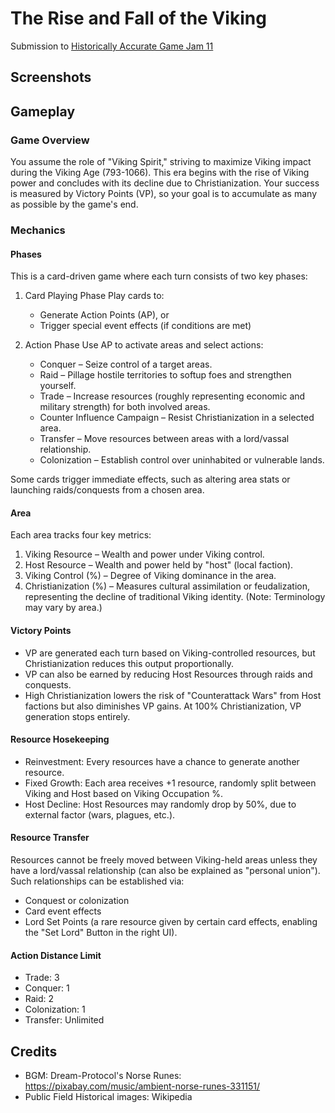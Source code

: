 # The Rise and Fall of the Viking

Submission to [Historically Accurate Game Jam 11](https://itch.io/jam/historically-accurate-game-jam-11)

## Screenshots

## Gameplay

### Game Overview

You assume the role of "Viking Spirit," striving to maximize Viking impact during the Viking Age (793-1066). This era begins with the rise of Viking power and concludes with its decline due to Christianization. Your success is measured by Victory Points (VP), so your goal is to accumulate as many as possible by the game's end.

### Mechanics

#### Phases

This is a card-driven game where each turn consists of two key phases:  

1. Card Playing Phase
   Play cards to:  
   - Generate Action Points (AP), or  
   - Trigger special event effects (if conditions are met)  

2. Action Phase
   Use AP to activate areas and select actions:  
   - Conquer – Seize control of a target areas.  
   - Raid – Pillage hostile territories to softup foes and strengthen yourself.  
   - Trade – Increase resources (roughly representing economic and military strength) for both involved areas.  
   - Counter Influence Campaign – Resist Christianization in a selected area.  
   - Transfer – Move resources between areas with a lord/vassal relationship.  
   - Colonization – Establish control over uninhabited or vulnerable lands.  

Some cards trigger immediate effects, such as altering area stats or launching raids/conquests from a chosen area.  

#### Area

Each area tracks four key metrics:  

1. Viking Resource – Wealth and power under Viking control.  
2. Host Resource – Wealth and power held by "host" (local faction).  
3. Viking Control (%) – Degree of Viking dominance in the area.  
4. Christianization (%) – Measures cultural assimilation or feudalization, representing the decline of traditional Viking identity. (Note: Terminology may vary by area.)

#### Victory Points

- VP are generated each turn based on Viking-controlled resources, but Christianization reduces this output proportionally.  
- VP can also be earned by reducing Host Resources through raids and conquests.  
- High Christianization lowers the risk of "Counterattack Wars" from Host factions but also diminishes VP gains. At 100% Christianization, VP generation stops entirely.

#### Resource Hosekeeping

- Reinvestment: Every resources have a chance to generate another resource.  
- Fixed Growth: Each area receives +1 resource, randomly split between Viking and Host based on Viking Occupation %.  
- Host Decline: Host Resources may randomly drop by 50%, due to external factor (wars, plagues, etc.).  

#### Resource Transfer

Resources cannot be freely moved between Viking-held areas unless they have a lord/vassal relationship (can also be explained as "personal union"). Such relationships can be established via:  

- Conquest or colonization
- Card event effects
- Lord Set Points (a rare resource given by certain card effects, enabling the "Set Lord" Button in the right UI).

#### Action Distance Limit

- Trade: 3
- Conquer: 1
- Raid: 2
- Colonization: 1
- Transfer: Unlimited

## Credits

- BGM: Dream-Protocol's Norse Runes: https://pixabay.com/music/ambient-norse-runes-331151/
- Public Field Historical images: Wikipedia
